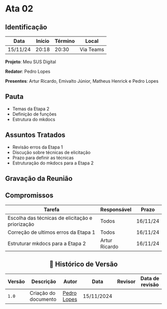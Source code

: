 # Ata 02

## Identificação

| Data | Início | Término | Local |
|----------|-------|-------|-----------|
| 15/11/24 | 20:18 | 20:30 | Via Teams |

**Projeto**: Meu SUS Digital

**Redator**: Pedro Lopes

**Presentes**: Artur Ricardo, Emivalto Júnior, Matheus Henrick e Pedro Lopes

## Pauta

- Temas da Etapa 2
- Definição de funções
- Estrutura do mkdocs 

## Assuntos Tratados

- Revisão erros da Etapa 1
- Discução sobre técnicas de elicitação
- Prazo para definir as técnicas 
- Estruturação do mkdocs para a Etapa 2

## Gravação da Reunião



## Compromissos

| Tarefa | Responsável | Prazo |
|--------|-------------|-------|
| Escolha das técnicas de elicitação e priorização| Todos | 16/11/24 |
| Correção de ultimos erros da Etapa 1| Todos | 16/11/24 |
| Estruturar mkdocs para a Etapa 2 | Artur Ricardo | 16/11/24 |

<center>



## 📑 Histórico de Versão

| Versão | Descrição | Autor | Data | Revisor | Data de revisão |  
|--------|-----------|-------|------|---------|-----------------|
|  `1.0`   | Criação do documento | [Pedro Lopes](https://github.com/pLopess) | 15/11/2024 |  |  |

